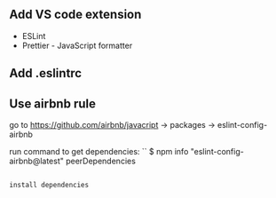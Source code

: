 ## Add VS code extension
  - ESLint
  - Prettier - JavaScript formatter

## Add .eslintrc


## Use airbnb rule
  go to https://github.com/airbnb/javacript
  -> packages
  -> eslint-config-airbnb

  run command to get dependencies:
  ``
  $ npm info "eslint-config-airbnb@latest" peerDependencies 
  ```

  install dependencies
  